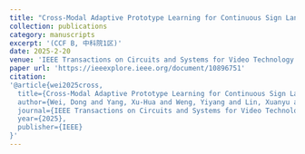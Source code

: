 ```yaml
---
title: "Cross-Modal Adaptive Prototype Learning for Continuous Sign Language Recognition"
collection: publications
category: manuscripts
excerpt: '(CCF B, 中科院1区)'
date: 2025-2-20
venue: 'IEEE Transactions on Circuits and Systems for Video Technology publication information （TCSVT）'
paper url: 'https://ieeexplore.ieee.org/document/10896751'
citation: 
'@article{wei2025cross,
  title={Cross-Modal Adaptive Prototype Learning for Continuous Sign Language Recognition},
  author={Wei, Dong and Yang, Xu-Hua and Weng, Yiyang and Lin, Xuanyu and Hu, Hongxiang and Liu, Sheng},
  journal={IEEE Transactions on Circuits and Systems for Video Technology},
  year={2025},
  publisher={IEEE}
}'
---
```

